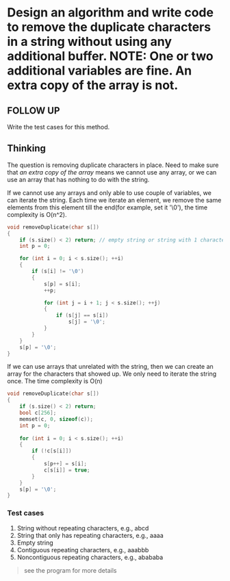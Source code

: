 # Design an algorithm and write code to remove the duplicate characters in a string without using any additional buffer. NOTE: One or two additional variables are fine. An extra copy of the array is not.

## FOLLOW UP
Write the test cases for this method.

## Thinking
The question is removing duplicate characters in place. Need to make sure that *an extra copy of the array* means we cannot use any array, or we can use an array that has nothing to do with the string.

If we cannot use any arrays and only able to use couple of variables, we can iterate the string. Each time we iterate an element, we remove the same elements from this element till the end(for example, set it '\0'), the time complexity is O(n^2).
```cpp
void removeDuplicate(char s[])
{
    if (s.size() < 2) return; // empty string or string with 1 character
    int p = 0;

    for (int i = 0; i < s.size(); ++i)
    {
        if (s[i] != '\0')
        {
            s[p] = s[i];
            ++p;

            for (int j = i + 1; j < s.size(); ++j)
            {
                if (s[j] == s[i])
                    s[j] = '\0';
            }
        }
    }
    s[p] = '\0';
}
```
If we can use arrays that unrelated with the string, then we can create an array for the characters that showed up. We only need to iterate the string once. The time complexity is O(n)
```cpp
void removeDuplicate(char s[])
{
    if (s.size() < 2) return;
    bool c[256];
    memset(c, 0, sizeof(c));
    int p = 0;
    
    for (int i = 0; i < s.size(); ++i)
    {
        if (!c[s[i]])
        {
            s[p++] = s[i];
            c[s[i]] = true;
        }
    }
    s[p] = '\0';
}
```
### Test cases
1. String without repeating characters, e.g., abcd
2. String that only has repeating characters, e.g., aaaa
3. Empty string
4. Contiguous repeating characters, e.g., aaabbb
5. Noncontiguous repeating characters, e.g., abababa

> see the program for more details